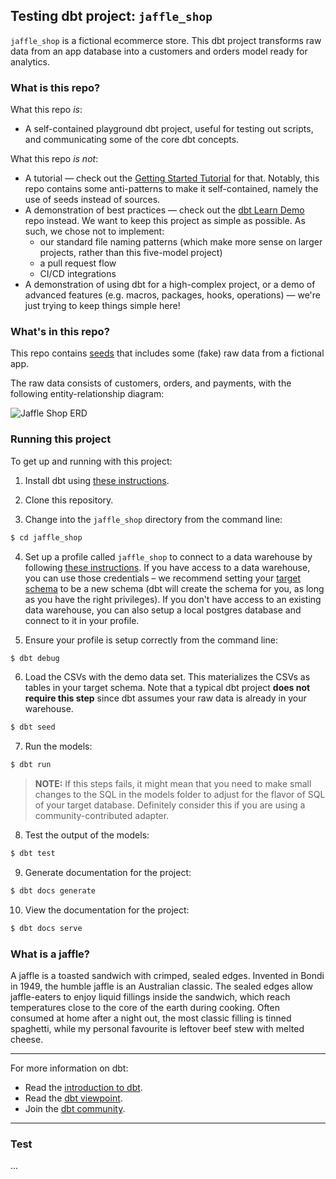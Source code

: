 ## Testing dbt project: `jaffle_shop`

`jaffle_shop` is a fictional ecommerce store. This dbt project transforms raw data from an app database into a customers and orders model ready for analytics.

### What is this repo?
What this repo _is_:
- A self-contained playground dbt project, useful for testing out scripts, and communicating some of the core dbt concepts.

What this repo _is not_:
- A tutorial — check out the [Getting Started Tutorial](https://docs.getdbt.com/tutorial/setting-up) for that. Notably, this repo contains some anti-patterns to make it self-contained, namely the use of seeds instead of sources.
- A demonstration of best practices — check out the [dbt Learn Demo](https://github.com/dbt-labs/dbt-learn-demo) repo instead. We want to keep this project as simple as possible. As such, we chose not to implement:
    - our standard file naming patterns (which make more sense on larger projects, rather than this five-model project)
    - a pull request flow
    - CI/CD integrations
- A demonstration of using dbt for a high-complex project, or a demo of advanced features (e.g. macros, packages, hooks, operations) — we're just trying to keep things simple here!

### What's in this repo?
This repo contains [seeds](https://docs.getdbt.com/docs/building-a-dbt-project/seeds) that includes some (fake) raw data from a fictional app.

The raw data consists of customers, orders, and payments, with the following entity-relationship diagram:

![Jaffle Shop ERD](/etc/jaffle_shop_erd.png)


### Running this project
To get up and running with this project:
1. Install dbt using [these instructions](https://docs.getdbt.com/docs/installation).

2. Clone this repository.

3. Change into the `jaffle_shop` directory from the command line:
```bash
$ cd jaffle_shop
```

4. Set up a profile called `jaffle_shop` to connect to a data warehouse by following [these instructions](https://docs.getdbt.com/docs/configure-your-profile). If you have access to a data warehouse, you can use those credentials – we recommend setting your [target schema](https://docs.getdbt.com/docs/configure-your-profile#section-populating-your-profile) to be a new schema (dbt will create the schema for you, as long as you have the right privileges). If you don't have access to an existing data warehouse, you can also setup a local postgres database and connect to it in your profile.

5. Ensure your profile is setup correctly from the command line:
```bash
$ dbt debug
```

6. Load the CSVs with the demo data set. This materializes the CSVs as tables in your target schema. Note that a typical dbt project **does not require this step** since dbt assumes your raw data is already in your warehouse.
```bash
$ dbt seed
```

7. Run the models:
```bash
$ dbt run
```

> **NOTE:** If this steps fails, it might mean that you need to make small changes to the SQL in the models folder to adjust for the flavor of SQL of your target database. Definitely consider this if you are using a community-contributed adapter.

8. Test the output of the models:
```bash
$ dbt test
```

9. Generate documentation for the project:
```bash
$ dbt docs generate
```

10. View the documentation for the project:
```bash
$ dbt docs serve
```

### What is a jaffle?
A jaffle is a toasted sandwich with crimped, sealed edges. Invented in Bondi in 1949, the humble jaffle is an Australian classic. The sealed edges allow jaffle-eaters to enjoy liquid fillings inside the sandwich, which reach temperatures close to the core of the earth during cooking. Often consumed at home after a night out, the most classic filling is tinned spaghetti, while my personal favourite is leftover beef stew with melted cheese.

---
For more information on dbt:
- Read the [introduction to dbt](https://docs.getdbt.com/docs/introduction).
- Read the [dbt viewpoint](https://docs.getdbt.com/docs/about/viewpoint).
- Join the [dbt community](http://community.getdbt.com/).
---

### Test
...
